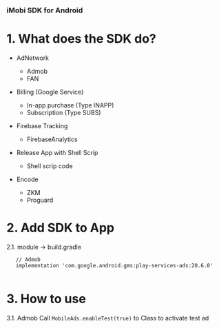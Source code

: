 ### iMobi SDK for Android

# 1. What does the SDK do?

 - AdNetwork
    + Admob
    + FAN

 - Billing (Google Service)
    + In-app purchase (Type INAPP)
    + Subscription (Type SUBS)
   
 - Firebase Tracking
    + FirebaseAnalytics

 - Release App with Shell Scrip
    + Shell scrip code
   
- Encode
    + ZKM
    + Proguard


# 2. Add SDK to App

2.1. module -> build.gradle
```
   // Admob
   implementation 'com.google.android.gms:play-services-ads:20.6.0'
   
```

# 3. How to use
3.1. Admob
Call ```MobileAds.enableTest(true)``` to Class<out Application> to activate test ad 